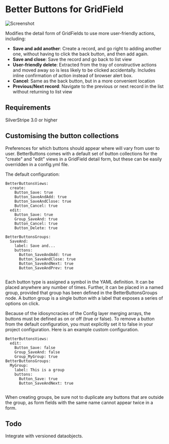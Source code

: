 Better Buttons for GridField
====================================

![Screenshot](http://dashboard.unclecheeseproductions.com/mysite/images/better_buttons2.png)


Modifies the detail form of GridFields to use more user-friendly actions, including:

* **Save and add another**: Create a record, and go right to adding another one, without having to click the back button, and then add again.
* **Save and close**: Save the record and go back to list view
* **User-friendly delete**: Extracted from the tray of constructive actions and moved away so is less likely to be clicked accidentally. Includes inline confirmation of action instead of browser alert box.
* **Cancel**: Same as the back button, but in a more convenient location
* **Previous/Next record**: Navigate to the previous or next record in the list without returning to list view


## Requirements
SilverStripe 3.0 or higher

## Customising the button collections

Preferences for which buttons should appear where will vary from user to user. BetterButtons comes with a default set of button collections for the "create" and "edit" views in a GridField detail form, but these can be easily overridden in a config.yml file.

The default configuration:
```
BetterButtonsViews:
  create:
    Button_Save: true
    Button_SaveAndAdd: true
    Button_SaveAndClose: true
    Button_Cancel: true
  edit:
    Button_Save: true
    Group_SaveAnd: true
    Button_Cancel: true
    Button_Delete: true

BetterButtonsGroups:
  SaveAnd:
    label: Save and...
    buttons:
      Button_SaveAndAdd: true
      Button_SaveAndClose: true
      Button_SaveAndNext: true
      Button_SaveAndPrev: true


```


Each button type is assigned a symbol in the YAML definition. It can be placed anywhere any number of times. Further, it can be placed in a named group, provided that group has been defined in the BetterButtonsGroups node. A button group is a single button with a label that exposes a series of options on click.

Because of the idiosyncracies of the Config layer merging arrays, the buttons must be defined as on or off (true or false). To remove a button from the default configuration, you must explicitly set it to false in your project configuration. Here is an example custom configuration.

```
BetterButtonsViews:
  edit:
    Button_Save: false
    Group_SaveAnd: false
    Group_MyGroup: true
BetterButtonsGroups:
  MyGroup:
    label: This is a group
    buttons:
      Button_Save: true
      Button_SaveAndNext: true
      
```

When creating groups, be sure not to duplicate any buttons that are outside the group, as form fields with the same name cannot appear twice in a form.

## Todo

Integrate with versioned dataobjects.
